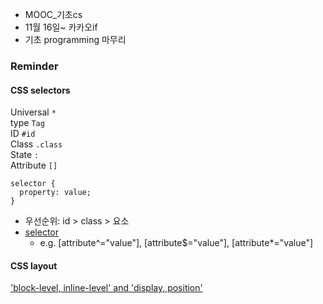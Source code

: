 - MOOC_기초cs
- 11월 16일~ 카카오if
- 기초 programming 마무리

### Reminder
#### CSS selectors   
Universal ```*```   
type ```Tag```    
ID ```#id```    
Class ```.class```    
State ```:```   
Attribute ```[]```    
```
selector {
  property: value;
}
```
- 우선순위: id > class > 요소
- [selector](https://flukeout.github.io/)    
  - e.g. [attribute^="value"], [attribute$="value"], [attribute*="value"]

#### CSS layout
['block-level, inline-level' and 'display, position'](https://youtu.be/jWh3IbgMUPI) 
  
